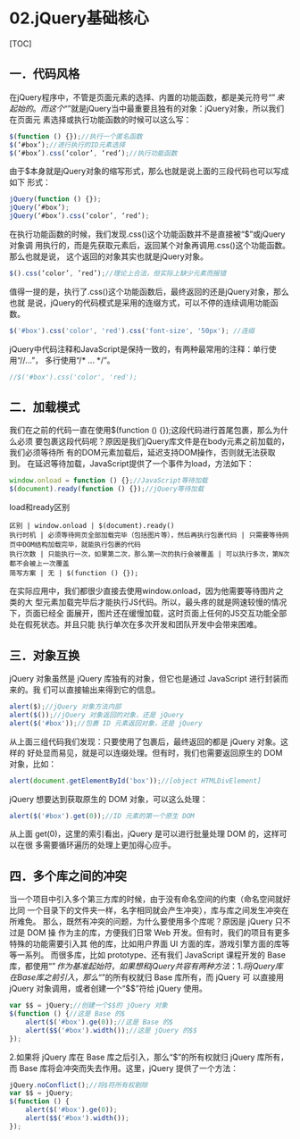 # 02.jQuery基础核心
[TOC]
## 一．代码风格
在jQuery程序中，不管是页面元素的选择、内置的功能函数，都是美元符号“$”来起
始的。而这个“$”就是jQuery当中最重要且独有的对象：jQuery对象，所以我们在页面元
素选择或执行功能函数的时候可以这么写：
 
```javascript
$(function () {});//执行一个匿名函数
$(‘#box’);//进行执行的ID元素选择
$(‘#box’).css(‘color’, ‘red’);//执行功能函数
```
由于$本身就是jQuery对象的缩写形式，那么也就是说上面的三段代码也可以写成如下
形式：
```javascript
jQuery(function () {});
jQuery(‘#box’);
jQuery(‘#box’).css(‘color’, ‘red’);
```
在执行功能函数的时候，我们发现.css()这个功能函数并不是直接被“$”或jQuery对象调
用执行的，而是先获取元素后，返回某个对象再调用.css()这个功能函数。那么也就是说，
这个返回的对象其实也就是jQuery对象。
```javascript
$().css(‘color’, ’red’);//理论上合法，但实际上缺少元素而报错
```
值得一提的是，执行了.css()这个功能函数后，最终返回的还是jQuery对象，那么也就
是说，jQuery的代码模式是采用的连缀方式，可以不停的连续调用功能函数。
```javascript
$('#box').css('color', 'red').css('font-size', '50px'); //连缀
```
jQuery中代码注释和JavaScript是保持一致的，有两种最常用的注释：单行使用“//...”，
多行使用“/* ... */”。 
```javascript
//$('#box').css('color', 'red');
```

## 二．加载模式
我们在之前的代码一直在使用$(function () {});这段代码进行首尾包裹，那么为什么必须
要包裹这段代码呢？原因是我们jQuery库文件是在body元素之前加载的，我们必须等待所
有的DOM元素加载后，延迟支持DOM操作，否则就无法获取到。
在延迟等待加载，JavaScript提供了一个事件为load，方法如下：
 
```javascript
window.onload = function () {};//JavaScript等待加载
$(document).ready(function () {});//jQuery等待加载
```
load和ready区别
```table
区别 | window.onload | $(document).ready()
执行时机 | 必须等待网页全部加载完毕（包括图片等），然后再执行包裹代码 | 只需要等待网页中DOM结构加载完毕，就能执行包裹的代码
执行次数 | 只能执行一次，如果第二次，那么第一次的执行会被覆盖 | 可以执行多次，第N次都不会被上一次覆盖
简写方案 | 无 | $(function () {});
```

在实际应用中，我们都很少直接去使用window.onload，因为他需要等待图片之类的大
型元素加载完毕后才能执行JS代码。所以，最头疼的就是网速较慢的情况下，页面已经全
面展开，图片还在缓慢加载，这时页面上任何的JS交互功能全部处在假死状态。并且只能
执行单次在多次开发和团队开发中会带来困难。

## 三．对象互换
jQuery 对象虽然是 jQuery 库独有的对象，但它也是通过 JavaScript 进行封装而来的。我
们可以直接输出来得到它的信息。
```javascript
alert($);//jQuery 对象方法内部
alert($());//jQuery 对象返回的对象，还是 jQuery
alert($('#box'));//包裹 ID 元素返回对象，还是 jQuery
```
从上面三组代码我们发现：只要使用了包裹后，最终返回的都是 jQuery 对象。这样的
好处显而易见，就是可以连缀处理。但有时，我们也需要返回原生的 DOM 对象，比如：
 
```javascript
alert(document.getElementById('box'));//[object HTMLDivElement]
```

jQuery 想要达到获取原生的 DOM 对象，可以这么处理：
 
```javascript
alert($('#box').get(0));//ID 元素的第一个原生 DOM
```
从上面 get(0)，这里的索引看出，jQuery 是可以进行批量处理 DOM 的，这样可以在很
多需要循环遍历的处理上更加得心应手。
 
## 四．多个库之间的冲突
当一个项目中引入多个第三方库的时候，由于没有命名空间的约束（命名空间就好比同
一个目录下的文件夹一样，名字相同就会产生冲突），库与库之间发生冲突在所难免。
那么，既然有冲突的问题，为什么要使用多个库呢？原因是 jQuery 只不过是 DOM 操
作为主的库，方便我们日常 Web 开发。但有时，我们的项目有更多特殊的功能需要引入其
他的库，比如用户界面 UI 方面的库，游戏引擎方面的库等等一系列。
而很多库，比如 prototype、还有我们 JavaScript 课程开发的 Base 库，都使用“$”作为
基准起始符，如果想和 jQuery 共容有两种方法：
1.将 jQuery 库在 Base 库之前引入，那么“$”的所有权就归 Base 库所有，而 jQuery 可
以直接用 jQuery 对象调用，或者创建一个“$$”符给 jQuery 使用。
 
```javascript
var $$ = jQuery;//创建一个$$的 jQuery 对象
$(function () {//这是 Base 的$
    alert($('#box').ge(0));//这是 Base 的$
    alert($$('#box').width());//这是 jQuery 的$$
});
```

2.如果将 jQuery 库在 Base 库之后引入，那么“$”的所有权就归 jQuery 库所有，而 Base
库将会冲突而失去作用。这里，jQuery 提供了一个方法：
 
```javascript
jQuery.noConflict();//将$符所有权剔除
var $$ = jQuery;
$(function () {
    alert($('#box').ge(0));
    alert($$('#box').width());
});
```
